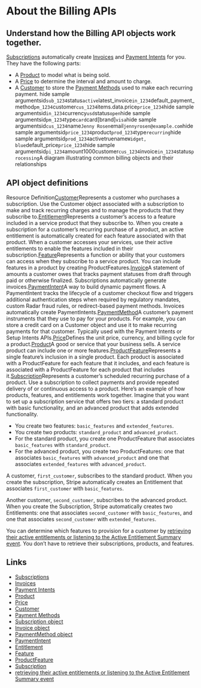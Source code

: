 # About the Billing APIs

## Understand how the Billing API objects work together.

[Subscriptions](https://docs.stripe.com/billing/subscriptions/creating)
automatically create [Invoices](https://docs.stripe.com/api/invoices) and
[Payment Intents](https://docs.stripe.com/payments/payment-intents) for you.
They have the following parts:

- A [Product](https://docs.stripe.com/api/products) to model what is being sold.
- A [Price](https://docs.stripe.com/api/prices) to determine the interval and
amount to charge.
- A [Customer](https://docs.stripe.com/api/customers) to store the [Payment
Methods](https://docs.stripe.com/api/payment_methods) used to make each
recurring payment.
hide sample
argumentsid`sub_1234`status`active`latest_invoice`in_1234`default_payment_method`pm_1234`customer`cus_1234`items.data.price`price_1234`hide
sample argumentsid`in_1234`currency`usd`status`open`hide sample
argumentsid`pm_1234`type`card`card[brand]`visa`hide sample
argumentsid`cus_1234`name`Jenny Rosen`email`jennyrosen@example.com`hide sample
argumentsid`price_1234`product`prod_1234`type`recurring`hide sample
argumentsid`prod_1234`activetruename`Widget, blue`default_price`price_1234`hide
sample
argumentsid`pi_1234`amount1000customer`cus_1234`invoice`in_1234`status`processing`A
diagram illustrating common billing objects and their relationships
## API object definitions

Resource Definition[Customer](https://docs.stripe.com/api/customers)Represents a
customer who purchases a subscription. Use the Customer object associated with a
subscription to make and track recurring charges and to manage the products that
they subscribe
to.[Entitlement](https://docs.stripe.com/api/entitlements/active-entitlement)Represents
a customer’s access to a feature included in a service product that they
subscribe to. When you create a subscription for a customer’s recurring purchase
of a product, an active entitlement is automatically created for each feature
associated with that product. When a customer accesses your services, use their
active entitlements to enable the features included in their
subscription.[Feature](https://docs.stripe.com/api/entitlements/feature)Represents
a function or ability that your customers can access when they subscribe to a
service product. You can include features in a product by creating
ProductFeatures.[Invoice](https://docs.stripe.com/api/invoices)A statement of
amounts a customer owes that tracks payment statuses from draft through paid or
otherwise finalized. Subscriptions automatically generate
invoices.[PaymentIntent](https://docs.stripe.com/api/payment_intents)A way to
build dynamic payment flows. A PaymentIntent tracks the lifecycle of a customer
checkout flow and triggers additional authentication steps when required by
regulatory mandates, custom Radar fraud rules, or redirect-based payment
methods. Invoices automatically create
PaymentIntents.[PaymentMethod](https://docs.stripe.com/api/payment_methods)A
customer’s payment instruments that they use to pay for your products. For
example, you can store a credit card on a Customer object and use it to make
recurring payments for that customer. Typically used with the Payment Intents or
Setup Intents APIs.[Price](https://docs.stripe.com/api/prices)Defines the unit
price, currency, and billing cycle for a
product.[Product](https://docs.stripe.com/api/products)A good or service that
your business sells. A service product can include one or more
features.[ProductFeature](https://docs.stripe.com/api/product-feature)Represents
a single feature’s inclusion in a single product. Each product is associated
with a ProductFeature for each feature that it includes, and each feature is
associated with a ProductFeature for each product that includes
it.[Subscription](https://docs.stripe.com/api/subscriptions)Represents a
customer’s scheduled recurring purchase of a product. Use a subscription to
collect payments and provide repeated delivery of or continuous access to a
product.
Here’s an example of how products, features, and entitlements work together.
Imagine that you want to set up a subscription service that offers two tiers: a
standard product with basic functionality, and an advanced product that adds
extended functionality.

- You create two features: `basic_features` and `extended_features`.
- You create two products: `standard_product` and `advanced_product`.
- For the standard product, you create one ProductFeature that associates
`basic_features` with `standard_product`.
- For the advanced product, you create two ProductFeatures: one that associates
`basic_features` with `advanced_product` and one that associates
`extended_features` with `advanced_product`.

A customer, `first_customer`, subscribes to the standard product. When you
create the subscription, Stripe automatically creates an Entitlement that
associates `first_customer` with `basic_features`.

Another customer, `second_customer`, subscribes to the advanced product. When
you create the Subscription, Stripe automatically creates two Entitlements: one
that associates `second_customer` with `basic_features`, and one that associates
`second_customer` with `extended_features`.

You can determine which features to provision for a customer by [retrieving
their active entitlements or listening to the Active Entitlement Summary
event](https://docs.stripe.com/billing/entitlements#entitlements). You don’t
have to retrieve their subscriptions, products, and features.

## Links

- [Subscriptions](https://docs.stripe.com/billing/subscriptions/creating)
- [Invoices](https://docs.stripe.com/api/invoices)
- [Payment Intents](https://docs.stripe.com/payments/payment-intents)
- [Product](https://docs.stripe.com/api/products)
- [Price](https://docs.stripe.com/api/prices)
- [Customer](https://docs.stripe.com/api/customers)
- [Payment Methods](https://docs.stripe.com/api/payment_methods)
- [Subscription object](https://docs.stripe.com/api/subscriptions/object)
- [Invoice object](https://docs.stripe.com/api/invoices/object)
- [PaymentMethod object](https://docs.stripe.com/api/payment_methods/object)
- [PaymentIntent](https://docs.stripe.com/api/payment_intents)
- [Entitlement](https://docs.stripe.com/api/entitlements/active-entitlement)
- [Feature](https://docs.stripe.com/api/entitlements/feature)
- [ProductFeature](https://docs.stripe.com/api/product-feature)
- [Subscription](https://docs.stripe.com/api/subscriptions)
- [retrieving their active entitlements or listening to the Active Entitlement
Summary event](https://docs.stripe.com/billing/entitlements#entitlements)